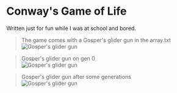 # Conway's Game of Life
Written just for fun while I was at school and bored.  

>The game comes with a Gosper's glider gun in the array.txt  
> ![Gosper's glider gun](https://i.imgur.com/ZJ4yc1L.png)

> Gosper's glider gun on gen 0  
> ![Gosper's glider gun](https://i.imgur.com/EYWtaqS.png)

> Gosper's glider gun after some generations  
> ![Gosper's glider gun](https://i.imgur.com/kw4iAQA.png)
